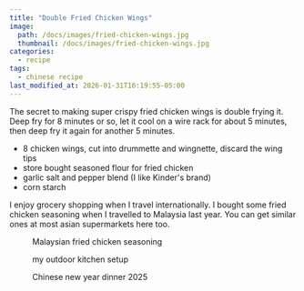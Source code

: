 ```yaml
---
title: "Double Fried Chicken Wings"
image: 
  path: /docs/images/fried-chicken-wings.jpg
  thumbnail: /docs/images/fried-chicken-wings.jpg
categories:
  - recipe
tags:
  - chinese recipe
last_modified_at: 2026-01-31T16:19:55-05:00
---
```


The secret to making super crispy fried chicken wings is double frying it. Deep fry for 8 minutes or so, let it cool on a wire rack for about 5 minutes, then deep fry it again for another 5 minutes.

* 8 chicken wings, cut into drummette and wingnette, discard the wing tips
* store bought seasoned flour for fried chicken
* garlic salt and pepper blend (I like Kinder's brand)
* corn starch 


I enjoy grocery shopping when I travel internationally. I bought some fried chicken seasoning when I travelled to Malaysia last year. You can get similar ones at most asian supermarkets here too.

<figure class="align-left">
  <a href="#"><img src="{{ '/docs/images/chicken-seasoning.jpg' | absolute_url }}" alt=""></a>
  <figcaption>Malaysian fried chicken seasoning</figcaption>
</figure> 



<figure class="align-left">
  <a href="#"><img src="{{ '/docs/images/outdoor-kitchen.jpg' | absolute_url }}" alt=""></a>
  <figcaption>my outdoor kitchen setup</figcaption>
</figure> 

<figure class="align-left">
  <a href="#"><img src="{{ '/docs/images/cny-dinner.jpg' | absolute_url }}" alt=""></a>
  <figcaption>Chinese new year dinner 2025</figcaption>
</figure> 
